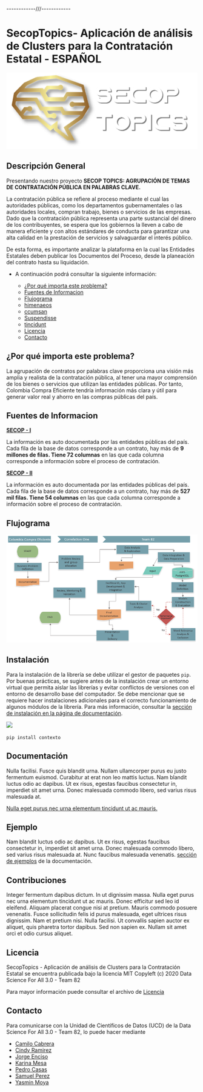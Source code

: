 

------------///------------

# **SecopTopics**- Aplicación de análisis de Clusters para la Contratación Estatal - ESPAÑOL

<p align="center">
  <img src="https://raw.githubusercontent.com/ds4a82/secop-analysis/master/6.%20Viz/logo/logo.png" />
</p>
              
## Descripción General

Presentando nuestro proyecto **SECOP TOPICS: AGRUPACIÓN DE TEMAS DE CONTRATACIÓN PÚBLICA EN PALABRAS CLAVE.**

La contratación pública se refiere al proceso mediante el cual las autoridades públicas, como los departamentos gubernamentales o las autoridades locales, compran trabajo, bienes o servicios de las empresas. Dado que la contratación pública representa una parte sustancial del dinero de los contribuyentes, se espera que los gobiernos la lleven a cabo de manera eficiente y con altos estándares de conducta para garantizar una alta calidad en la prestación de servicios y salvaguardar el interés público.

De esta forma, es importante analizar la plataforma en la cual las Entidades Estatales deben publicar los Documentos del Proceso, desde la planeación del contrato hasta su liquidación.


- A continuación podrá consultar la siguiente información:
   
  - [¿Por qué importa este problema?](#¿Por-qué-importa-este-problema?)
  - [Fuentes de Informacion](#Fuentes-de-Informacion)
  - [Flujograma](#Flujograma)
  - [himenaeos](#instalaci%C3%B3n)
  - [ccumsan](#documentaci%C3%B3n)
  - [Suspendisse](#ejemplo)
  - [tincidunt](#contribuciones)
  - [Licencia](#licencia)
  - [Contacto](#contacto)   

## ¿Por qué importa este problema?

La agrupación de contratos por palabras clave proporciona una visión más amplia y realista de la contratación pública, al tener una mayor comprensión de los bienes o servicios que utilizan las entidades públicas. Por tanto, Colombia Compra Eficiente tendría información más clara y útil para generar valor real y ahorro en las compras públicas del país.


## Fuentes de Informacion


[**SECOP - I**](https://www.datos.gov.co/Gastos-Gubernamentales/SECOP-I/xvdy-vvsk) <br />

La información es auto documentada por las entidades públicas del país. Cada fila de la base de datos corresponde a un contrato, hay más de **9 millones de filas. Tiene 72 columnas** en las que cada columna corresponde a información sobre el proceso de contratación.

[**SECOP - II**](https://www.datos.gov.co/Gastos-Gubernamentales/SECOP-II-Procesos-de-Contrataci-n/p6dx-8zbt) <br />

La información es auto documentada por las entidades públicas del país. Cada fila de la base de datos corresponde a un contrato, hay más de **527 mil filas. Tiene 54 columnas** en las que cada columna corresponde a información sobre el proceso de contratación.


## Flujograma

<p align="center">
  <img src="https://raw.githubusercontent.com/ds4a82/secop-analysis/master/6.%20Viz/logo/Flujo.png" />
</p>

## Instalación

Para la instalación de la librería se debe utilizar el gestor de paquetes ``pip``. Por buenas prácticas, se sugiere antes de la instalación crear un entorno virtual que permita aislar las librerías y evitar conflictos de versiones con el entorno de desarrollo base del computador. Se debe mencionar que se requiere hacer instalaciones adicionales para el correcto funcionamiento de algunos módulos de la librería. Para más información, consultar la [sección de instalación en la página de documentación](https://ucd-dnp.github.io/ConTexto/seccion_instalacion.html).


![](https://raw.githubusercontent.com/ds4a82/secop-analysis/master/6.%20Viz/logo/Secop.gif)

```
pip install contexto
```
## Documentación

Nulla facilisi. Fusce quis blandit urna. Nullam ullamcorper purus eu justo fermentum euismod. Curabitur at erat non leo mattis luctus. Nam blandit luctus odio ac dapibus. Ut ex risus, egestas faucibus consectetur in, imperdiet sit amet urna. Donec malesuada commodo libero, sed varius risus malesuada at. 

[Nulla eget purus nec urna elementum tincidunt ut ac mauris.](https://ucd-dnp.github.io/ConTexto/)

## Ejemplo

Nam blandit luctus odio ac dapibus. Ut ex risus, egestas faucibus consectetur in, imperdiet sit amet urna. Donec malesuada commodo libero, sed varius risus malesuada at. Nunc faucibus malesuada venenatis. [sección de ejemplos]( https://ucd-dnp.github.io/ConTexto/seccion_ejemplos.html) de la documentación.

## Contribuciones

Integer fermentum dapibus dictum. In ut dignissim massa. Nulla eget purus nec urna elementum tincidunt ut ac mauris. Donec efficitur sed leo id eleifend. Aliquam placerat congue nisi at pretium. Mauris commodo posuere venenatis. Fusce sollicitudin felis id purus malesuada, eget ultrices risus dignissim. Nam et pretium nisi. Nulla facilisi. Ut convallis sapien auctor ex aliquet, quis pharetra tortor dapibus. Sed non sapien ex. Nullam sit amet orci et odio cursus aliquet.

## Licencia

SecopTopics - Aplicación de análisis de Clusters para la Contratación Estatal se encuentra publicada bajo la licencia MIT Copyleft (c) 2020 Data Science For All 3.0 - Team 82

Para mayor información puede consultar el archivo de [Licencia](https://github.com/ucd-dnp/contexto/blob/master/LICENSE)

## Contacto

Para comunicarse con la Unidad de Científicos de Datos (UCD) de la Data Science For All 3.0 - Team 82, lo puede hacer mediante 

* [Camilo Cabrera](https://www.linkedin.com/in/camilo-cabrera/)
* [Cindy Ramirez](https://www.linkedin.com/in/cindy-ramirez-restrepo/)
* [Jorge Enciso](https://www.linkedin.com/in/jorge-eduardo-enciso-agudelo-6b01b4116/)
* [Karina Mesa](https://www.linkedin.com/in/karina-mesa-a376aa27/)
* [Pedro Casas](https://www.linkedin.com/in/pedro-nicolas-casas/)
* [Samuel Perez](https://www.linkedin.com/in/samuel-perez-spatial-data-scientist/)
* [Yasmin Moya](ymoyav@unicartagena.edu.co)

